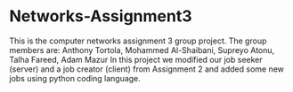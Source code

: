 # Networks-Assignment3
This is the computer networks assignment 3 group project. The group members are: Anthony Tortola, Mohammed Al-Shaibani, Supreyo Atonu, Talha Fareed, Adam Mazur In this project we modified our job seeker (server) and a job creator (client) from Assignment 2 and added some new jobs using python coding language.
